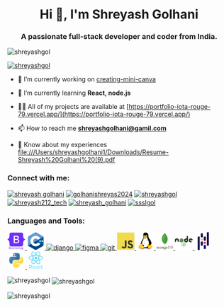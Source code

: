<h1 align="center">Hi 👋, I'm Shreyash Golhani</h1>
<h3 align="center">A passionate full-stack developer and coder from India.</h3>

<p align="left"> <img src="https://komarev.com/ghpvc/?username=shreyashgol&label=Profile%20views&color=0e75b6&style=flat" alt="shreyashgol" /> </p>

<p align="left"> <a href="https://github.com/ryo-ma/github-profile-trophy"><img src="https://github-profile-trophy.vercel.app/?username=shreyashgol" alt="shreyashgol" /></a> </p>

- 🔭 I’m currently working on [creating-mini-canva](https://creating-mini-canva.vercel.app/)

- 🌱 I’m currently learning **React, node.js**

- 👨‍💻 All of my projects are available at [https://portfolio-iota-rouge-79.vercel.app/](https://portfolio-iota-rouge-79.vercel.app/)

- 📫 How to reach me **shreyashgolhani@gamil.com**

- 📄 Know about my experiences [file:///Users/shreyashgolhani1/Downloads/Resume-Shreyash%20Golhani%20(9).pdf](file:///Users/shreyashgolhani1/Downloads/Resume-Shreyash%20Golhani%20(9).pdf)

<h3 align="left">Connect with me:</h3>
<p align="left">
<a href="https://www.linkedin.com/in/shreyash-golhani-b95b172b5/" target="blank"><img align="center" src="https://raw.githubusercontent.com/rahuldkjain/github-profile-readme-generator/master/src/images/icons/Social/linked-in-alt.svg" alt="shreyash golhani" height="30" width="40" /></a>
<a href="https://instagram.com/golhanishreyas2024" target="blank"><img align="center" src="https://raw.githubusercontent.com/rahuldkjain/github-profile-readme-generator/master/src/images/icons/Social/instagram.svg" alt="golhanishreyas2024" height="30" width="40" /></a>
<a href="https://www.codechef.com/users/shreyashgol" target="blank"><img align="center" src="https://cdn.jsdelivr.net/npm/simple-icons@3.1.0/icons/codechef.svg" alt="shreyashgol" height="30" width="40" /></a>
<a href="https://www.hackerrank.com/profile/Shreyash212_tech" target="blank"><img align="center" src="https://raw.githubusercontent.com/rahuldkjain/github-profile-readme-generator/master/src/images/icons/Social/hackerrank.svg" alt="shreyash212_tech" height="30" width="40" /></a>
<a href="https://codeforces.com/profile/Shreyash_Golhani" target="blank"><img align="center" src="https://raw.githubusercontent.com/rahuldkjain/github-profile-readme-generator/master/src/images/icons/Social/codeforces.svg" alt="shreyash_golhani" height="30" width="40" /></a>
<a href="https://www.leetcode.com/SSSLgol" target="blank"><img align="center" src="https://raw.githubusercontent.com/rahuldkjain/github-profile-readme-generator/master/src/images/icons/Social/leet-code.svg" alt="ssslgol" height="30" width="40" /></a>
</p>

<h3 align="left">Languages and Tools:</h3>
<p align="left"> <a href="https://getbootstrap.com" target="_blank" rel="noreferrer"> <img src="https://raw.githubusercontent.com/devicons/devicon/master/icons/bootstrap/bootstrap-plain-wordmark.svg" alt="bootstrap" width="40" height="40"/> </a> <a href="https://www.w3schools.com/cpp/" target="_blank" rel="noreferrer"> <img src="https://raw.githubusercontent.com/devicons/devicon/master/icons/cplusplus/cplusplus-original.svg" alt="cplusplus" width="40" height="40"/> </a> <a href="https://www.djangoproject.com/" target="_blank" rel="noreferrer"> <img src="https://cdn.worldvectorlogo.com/logos/django.svg" alt="django" width="40" height="40"/> </a> <a href="https://www.figma.com/" target="_blank" rel="noreferrer"> <img src="https://www.vectorlogo.zone/logos/figma/figma-icon.svg" alt="figma" width="40" height="40"/> </a> <a href="https://git-scm.com/" target="_blank" rel="noreferrer"> <img src="https://www.vectorlogo.zone/logos/git-scm/git-scm-icon.svg" alt="git" width="40" height="40"/> </a> <a href="https://developer.mozilla.org/en-US/docs/Web/JavaScript" target="_blank" rel="noreferrer"> <img src="https://raw.githubusercontent.com/devicons/devicon/master/icons/javascript/javascript-original.svg" alt="javascript" width="40" height="40"/> </a> <a href="https://www.linux.org/" target="_blank" rel="noreferrer"> <img src="https://raw.githubusercontent.com/devicons/devicon/master/icons/linux/linux-original.svg" alt="linux" width="40" height="40"/> </a> <a href="https://www.mongodb.com/" target="_blank" rel="noreferrer"> <img src="https://raw.githubusercontent.com/devicons/devicon/master/icons/mongodb/mongodb-original-wordmark.svg" alt="mongodb" width="40" height="40"/> </a> <a href="https://nodejs.org" target="_blank" rel="noreferrer"> <img src="https://raw.githubusercontent.com/devicons/devicon/master/icons/nodejs/nodejs-original-wordmark.svg" alt="nodejs" width="40" height="40"/> </a> <a href="https://pandas.pydata.org/" target="_blank" rel="noreferrer"> <img src="https://raw.githubusercontent.com/devicons/devicon/2ae2a900d2f041da66e950e4d48052658d850630/icons/pandas/pandas-original.svg" alt="pandas" width="40" height="40"/> </a> <a href="https://www.python.org" target="_blank" rel="noreferrer"> <img src="https://raw.githubusercontent.com/devicons/devicon/master/icons/python/python-original.svg" alt="python" width="40" height="40"/> </a> <a href="https://reactjs.org/" target="_blank" rel="noreferrer"> <img src="https://raw.githubusercontent.com/devicons/devicon/master/icons/react/react-original-wordmark.svg" alt="react" width="40" height="40"/> </a> </p>

<p><img align="left" src="https://github-readme-stats.vercel.app/api/top-langs?username=shreyashgol&show_icons=true&locale=en&layout=compact" alt="shreyashgol" /></p>

<p>&nbsp;<img align="center" src="https://github-readme-stats.vercel.app/api?username=shreyashgol&show_icons=true&locale=en" alt="shreyashgol" /></p>

<p><img align="center" src="https://github-readme-streak-stats.herokuapp.com/?user=shreyashgol&" alt="shreyashgol" /></p>

